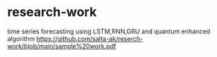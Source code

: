 # research-work
time series forecasting  using LSTM,RNN,GRU and quantum enhanced algorithm
https://github.com/salta-ak/reserch-work/blob/main/sample%20work.pdf
